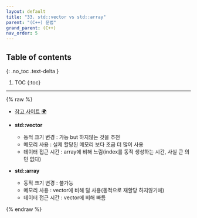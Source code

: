 ```yaml
---
layout: default
title: "33. std::vector vs std::array"
parent: "(C++) 문법"
grand_parent: (C++)
nav_order: 5
---
```


## Table of contents
{: .no_toc .text-delta }

1. TOC
{:toc}

---

{% raw %}

* [참고 사이트 🌍](https://snowdeer.github.io/c++/2019/01/11/difference-between-vector-and-array/)

* **std::vector**
    * 동적 크기 변경 : 가능 but 하지않는 것을 추천
    * 메모리 사용 : 실제 할당된 메모리 보다 조금 더 많이 사용
    * 데이터 접근 시간 : array에 비해 느림(index를 동적 생성하는 시간, 사실 큰 의민 없다)
* **std::array**
    * 동적 크기 변경 : 불가능
    * 메모리 사용 : vector에 비해 덜 사용(동적으로 재할당 하지않기에)
    * 데이터 접근 시간 : vector에 비해 빠름

{% endraw %}